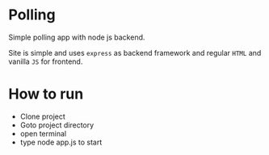 # Polling
Simple polling app with node js backend.

Site is simple and uses `express` as backend framework and regular `HTML` and vanilla `JS` for frontend.

# How to run

- Clone project
- Goto project directory
- open terminal
- type node app.js to start
